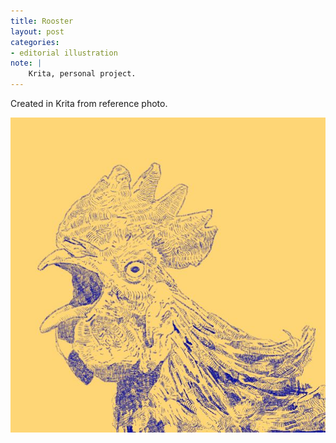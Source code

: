 ```yaml
---
title: Rooster
layout: post
categories:
- editorial illustration
note: |
    Krita, personal project.
---
```


Created in Krita from reference photo.

<img
  src="/assets/pages/art/images/FRANGO.png"
  alt="Digital drawing of a rooster"
  class="center-aligned"
/>
